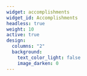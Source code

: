 ```yaml
---
widget: accomplishments
widget_id: Accomplishments
headless: true
weight: 10
active: true
design:
  columns: "2"
  background:
    text_color_light: false
    image_darken: 0
---
```

